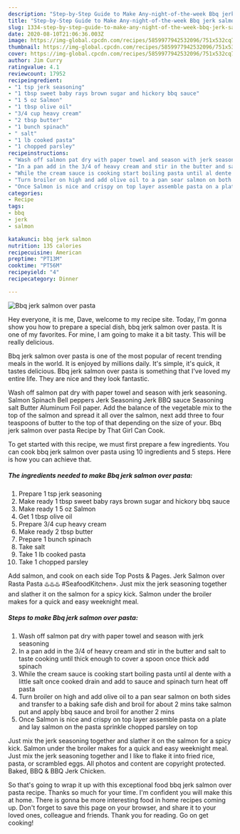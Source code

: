 ```yaml
---
description: "Step-by-Step Guide to Make Any-night-of-the-week Bbq jerk salmon over pasta"
title: "Step-by-Step Guide to Make Any-night-of-the-week Bbq jerk salmon over pasta"
slug: 1334-step-by-step-guide-to-make-any-night-of-the-week-bbq-jerk-salmon-over-pasta
date: 2020-08-10T21:06:36.003Z
image: https://img-global.cpcdn.com/recipes/5859977942532096/751x532cq70/bbq-jerk-salmon-over-pasta-recipe-main-photo.jpg
thumbnail: https://img-global.cpcdn.com/recipes/5859977942532096/751x532cq70/bbq-jerk-salmon-over-pasta-recipe-main-photo.jpg
cover: https://img-global.cpcdn.com/recipes/5859977942532096/751x532cq70/bbq-jerk-salmon-over-pasta-recipe-main-photo.jpg
author: Jim Curry
ratingvalue: 4.1
reviewcount: 17952
recipeingredient:
- "1 tsp jerk seasoning"
- "1 tbsp sweet baby rays brown sugar and hickory bbq sauce"
- "1 5 oz Salmon"
- "1 tbsp olive oil"
- "3/4 cup heavy cream"
- "2 tbsp butter"
- "1 bunch spinach"
- " salt"
- "1 lb cooked pasta"
- "1 chopped parsley"
recipeinstructions:
- "Wash off salmon pat dry with paper towel and season with jerk seasoning"
- "In a pan add in the 3/4 of heavy cream and stir in the butter and salt to taste cooking until thick enough to cover a spoon once thick add spinach"
- "While the cream sauce is cooking start boiling pasta until al dente with a little salt once cooked drain and add to sauce and spinach turn heat off pasta"
- "Turn broiler on high and add olive oil to a pan sear salmon on both sides and transfer to a baking safe dish and broil for about 2 mins take salmon put and apply bbq sauce and broil for another 2 mins"
- "Once Salmon is nice and crispy on top layer assemble pasta on a plate and lay salmon on the pasta sprinkle chopped parsley on top"
categories:
- Recipe
tags:
- bbq
- jerk
- salmon

katakunci: bbq jerk salmon 
nutrition: 135 calories
recipecuisine: American
preptime: "PT13M"
cooktime: "PT56M"
recipeyield: "4"
recipecategory: Dinner

---
```



![Bbq jerk salmon over pasta](https://img-global.cpcdn.com/recipes/5859977942532096/751x532cq70/bbq-jerk-salmon-over-pasta-recipe-main-photo.jpg)

Hey everyone, it is me, Dave, welcome to my recipe site. Today, I'm gonna show you how to prepare a special dish, bbq jerk salmon over pasta. It is one of my favorites. For mine, I am going to make it a bit tasty. This will be really delicious.

Bbq jerk salmon over pasta is one of the most popular of recent trending meals in the world. It is enjoyed by millions daily. It's simple, it's quick, it tastes delicious. Bbq jerk salmon over pasta is something that I've loved my entire life. They are nice and they look fantastic.

Wash off salmon pat dry with paper towel and season with jerk seasoning. Salmon Spinach Bell peppers Jerk Seasoning Jerk BBQ sauce Seasoning salt Butter Aluminum Foil paper. Add the balance of the vegetable mix to the top of the salmon and spread it all over the salmon, next add three to four teaspoons of butter to the top of that depending on the size of your. Bbq jerk salmon over pasta Recipe by That Girl Can Cook.


To get started with this recipe, we must first prepare a few ingredients. You can cook bbq jerk salmon over pasta using 10 ingredients and 5 steps. Here is how you can achieve that.

<!--inarticleads1-->

##### The ingredients needed to make Bbq jerk salmon over pasta:

1. Prepare 1 tsp jerk seasoning
1. Make ready 1 tbsp sweet baby rays brown sugar and hickory bbq sauce
1. Make ready 1 5 oz Salmon
1. Get 1 tbsp olive oil
1. Prepare 3/4 cup heavy cream
1. Make ready 2 tbsp butter
1. Prepare 1 bunch spinach
1. Take  salt
1. Take 1 lb cooked pasta
1. Take 1 chopped parsley


Add salmon, and cook on each side Top Posts &amp; Pages. Jerk Salmon over Rasta Pasta ♨️♨️♨️ #SeafoodKitchen». Just mix the jerk seasoning together and slather it on the salmon for a spicy kick. Salmon under the broiler makes for a quick and easy weeknight meal. 

<!--inarticleads2-->

##### Steps to make Bbq jerk salmon over pasta:

1. Wash off salmon pat dry with paper towel and season with jerk seasoning
1. In a pan add in the 3/4 of heavy cream and stir in the butter and salt to taste cooking until thick enough to cover a spoon once thick add spinach
1. While the cream sauce is cooking start boiling pasta until al dente with a little salt once cooked drain and add to sauce and spinach turn heat off pasta
1. Turn broiler on high and add olive oil to a pan sear salmon on both sides and transfer to a baking safe dish and broil for about 2 mins take salmon put and apply bbq sauce and broil for another 2 mins
1. Once Salmon is nice and crispy on top layer assemble pasta on a plate and lay salmon on the pasta sprinkle chopped parsley on top


Just mix the jerk seasoning together and slather it on the salmon for a spicy kick. Salmon under the broiler makes for a quick and easy weeknight meal. Just mix the jerk seasoning together and I like to flake it into fried rice, pasta, or scrambled eggs. All photos and content are copyright protected. Baked, BBQ &amp; BBQ Jerk Chicken. 

So that's going to wrap it up with this exceptional food bbq jerk salmon over pasta recipe. Thanks so much for your time. I'm confident you will make this at home. There is gonna be more interesting food in home recipes coming up. Don't forget to save this page on your browser, and share it to your loved ones, colleague and friends. Thank you for reading. Go on get cooking!
